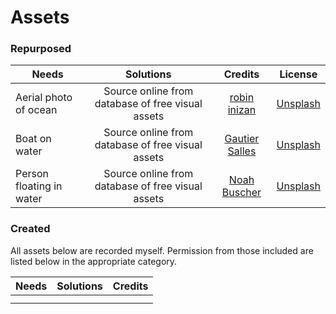 # Assets

### Repurposed

| Needs  | Solutions | Credits | License |
| -------|:---------:|:-------:| :-----: |
| Aerial photo of ocean | Source online from database of free visual assets | [robin inizan](https://unsplash.com/@robin_inizan) | [Unsplash](https://unsplash.com/license) |
|Boat on water | Source online from database of free visual assets | [Gautier Salles](https://unsplash.com/@yamnez) | [Unsplash](https://unsplash.com/license) |
| Person floating in water | Source online from database of free visual assets | [Noah Buscher](https://unsplash.com/@noahbuscher) | [Unsplash](https://unsplash.com/license) |

### Created

All assets below are recorded myself. Permission from those included are listed below in the appropriate category.

| Needs  | Solutions | Credits |
| ---------|:---------:|:----:|
| | | |
| | | |
